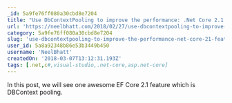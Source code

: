 ```yaml
---
_id: 5a9fe76ff080a30cbd8e7204
title: "Use DbContextPooling to improve the performance: .Net Core 2.1 feature"
url: 'https://neelbhatt.com/2018/02/27/use-dbcontextpooling-to-improve-the-performance-net-core-2-1-feature/'
category: 5a9fe76ff080a30cbd8e7204
slug: 'use-dbcontextpooling-to-improve-the-performance-net-core-21-feature'
user_id: 5a8a92348b86e53b3449b450
username: 'NeelBhatt'
createdOn: '2018-03-07T13:12:31.193Z'
tags: [.net,c#,visual-studio,.net-core,asp.net-core]
---
```


In this post, we will see one awesome EF Core 2.1 feature which is DBContext pooling.
